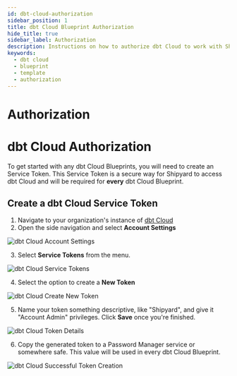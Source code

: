 ```yaml
---
id: dbt-cloud-authorization
sidebar_position: 1
title: dbt Cloud Blueprint Authorization
hide_title: true
sidebar_label: Authorization
description: Instructions on how to authorize dbt Cloud to work with Shipyard's low-code dbt Cloud templates.
keywords:
  - dbt cloud
  - blueprint
  - template
  - authorization
---
```


#  Authorization

# dbt Cloud Authorization

To get started with any dbt Cloud Blueprints, you will need to create an Service Token. This Service Token is a secure way for Shipyard to access dbt Cloud and will be required for **every** dbt Cloud Blueprint.

## Create a dbt Cloud Service Token
1. Navigate to your organization's instance of [dbt Cloud](https://cloud.getdbt.com)
2. Open the side navigation and select **Account Settings**

![dbt Cloud Account Settings](https://cdn.sanity.io/images/2xyydva6/production/e00dcb56fef3936ebfd79ba39812d8ae7a33e15c-309x369.png?w=450)

3. Select **Service Tokens** from the menu.
   
![dbt Cloud Service Tokens](https://cdn.sanity.io/images/2xyydva6/production/2e1c91b6c1d42204d5f8fc204f7154717f9d3914-178x317.png?w=450)

4. Select the option to create a **New Token**

![dbt Cloud Create New Token](https://cdn.sanity.io/images/2xyydva6/production/9f993e1318d3af8966b60525a6914ea6c40f12e5-1371x219.png?w=450)

5. Name your token something descriptive, like "Shipyard", and give it "Account Admin" privileges. Click **Save** once you're finished.

![dbt Cloud Token Details](https://cdn.sanity.io/images/2xyydva6/production/07cbbaa5d5a349d2c2d0581a80847afe42c1d6bd-1379x280.png?w=450)

6. Copy the generated token to a Password Manager service or somewhere safe. This value will be used in every dbt Cloud Blueprint.

![dbt Cloud Successful Token Creation](https://cdn.sanity.io/images/2xyydva6/production/cd00e8f0992b84129754fbd468c1364f1fea14fd-613x138.png?w=450)